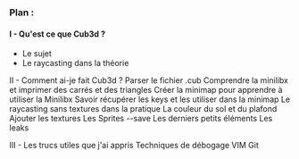 ### Plan :
#### I - Qu'est ce que Cub3d ?
 - Le sujet
 - Le raycasting dans la théorie

II - Comment ai-je fait Cub3d ?
Parser le fichier .cub
Comprendre la minilibx et imprimer des carrés et des triangles
Créer la minimap pour apprendre à utiliser la Minilibx
Savoir récupérer les keys et les utiliser dans la minimap
Le raycasting sans textures dans la pratique
La couleur du sol et du plafond
Ajouter les textures
Les Sprites
--save
Les derniers petits éléments
Les leaks

III - Les trucs utiles que j'ai appris
Techniques de débogage
VIM
Git

